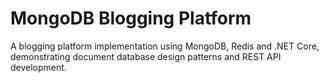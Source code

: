 # MongoDB Blogging Platform

A blogging platform implementation using MongoDB, Redis and .NET Core, demonstrating document database design patterns and REST API development.
